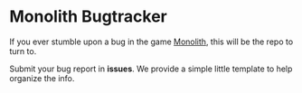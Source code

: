 # Monolith Bugtracker
If you ever stumble upon a bug in the game [Monolith](https://store.steampowered.com/app/603960/Monolith/), this will be the repo to turn to. 

Submit your bug report in **issues**. We provide a simple little template to help organize the info. 
